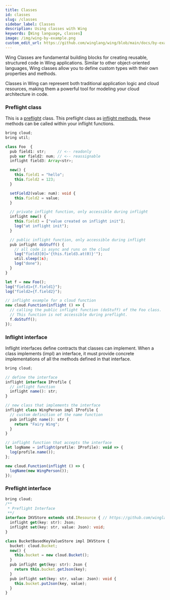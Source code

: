 ```yaml
---
title: Classes
id: classes
slug: /classes
sidebar_label: Classes
description: Using classes with Wing
keywords: [Wing language, classes]
image: /img/wing-by-example.png
custom_edit_url: https://github.com/winglang/wing/blob/main/docs/by-example/15-classes.md
---
```


Wing Classes are fundamental building blocks for creating reusable, structured code in Wing applications. Similar to other object-oriented languages, Wing classes allow you to define custom types with their own properties and methods.

Classes in Wing can represent both traditional application logic and cloud resources, making them a powerful tool for modeling your cloud architecture in code.

### Preflight class

This is a [preflight](/docs/concepts/inflights#preflight-code) class. 
This preflight class as [inflight methods](/docs/concepts/inflights#inflight-code), these methods can be called within your inflight functions.

```ts playground example
bring cloud;
bring util;

class Foo  {
  pub field1: str;     // <-- readonly
  pub var field2: num; // <-- reassignable
  inflight field3: Array<str>;

  new() {
    this.field1 = "hello";
    this.field2 = 123;
  }

  setField2(value: num): void {
    this.field2 = value;
  }

  // private inflight function, only accessible during inflight
  inflight new() {
    this.field3 = ["value created on inflight init"];
    log("at inflight init");
  }

  // public inflight function, only accessible during inflight
  pub inflight doStuff() {
    // all code is async and runs on the cloud
    log("field3[0]='{this.field3.at(0)}'");
    util.sleep(1s);
    log("done");
  }
}

let f = new Foo();
log("field1={f.field1}");
log("field2={f.field2}");

// inflight example for a cloud function
new cloud.Function(inflight () => {
  // calling the public inflight function (doStuff) of the Foo class.
  // This function is not accessible during preflight.
  f.doStuff();
});

```

### Inflight interface

Inflight interfaces define contracts that classes can implement. When a class implements (impl) an interface, it must provide concrete implementations of all the methods defined in that interface.

```js playground example
bring cloud;

// define the interface
inflight interface IProfile {
  // inflight function
  inflight name(): str;
}

// new class that implements the interface
inflight class WingPerson impl IProfile {
  // custom definition of the name function
  pub inflight name(): str {
    return "Fairy Wing";
  }
}

// inflight function that accepts the interface
let logName = inflight(profile: IProfile): void => {
  log(profile.name());
};

new cloud.Function(inflight () => {
  logName(new WingPerson());
});
```

### Preflight interface
```ts playground example
bring cloud;
/**
 * Preflight Interface
 **/ 
interface IKVStore extends std.IResource { // https://github.com/winglang/wing/issues/1961
  inflight get(key: str): Json;
  inflight set(key: str, value: Json): void;
}

class BucketBasedKeyValueStore impl IKVStore {
  bucket: cloud.Bucket;
  new() {
    this.bucket = new cloud.Bucket();
  }
  pub inflight get(key: str): Json {
    return this.bucket.getJson(key);
  }
  pub inflight set(key: str, value: Json): void {
    this.bucket.putJson(key, value);
  }
}

```